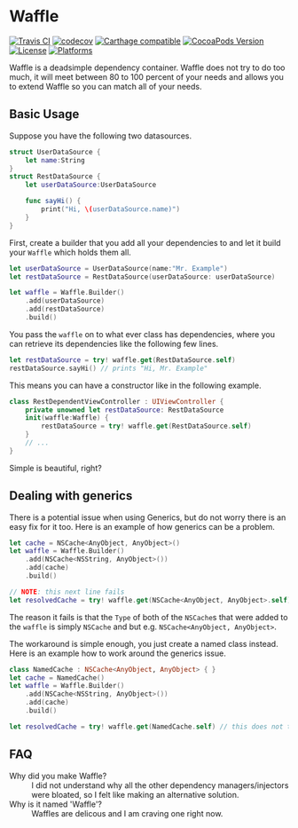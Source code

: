 # Waffle

[![Travis CI](https://travis-ci.org/CodeReaper/Waffle.svg?branch=master)](https://travis-ci.org/CodeReaper/Waffle)
[![codecov](https://codecov.io/gh/CodeReaper/Waffle/branch/master/graph/badge.svg)](https://codecov.io/gh/CodeReaper/Waffle)
[![Carthage compatible](https://img.shields.io/badge/Carthage-compatible-4BC51D.svg?style=flat)](https://github.com/Carthage/Carthage)
[![CocoaPods Version](https://img.shields.io/cocoapods/v/Waffle.svg?style=flat)](http://cocoapods.org/pods/Waffle)
[![License](https://img.shields.io/cocoapods/l/Waffle.svg?style=flat)](http://cocoapods.org/pods/Waffle)
[![Platforms](https://img.shields.io/cocoapods/p/Waffle.svg)](http://cocoapods.org/pods/Waffle)

Waffle is a deadsimple dependency container. Waffle does not try to do too much, it will meet between 80 to 100 percent of your needs and allows you to extend Waffle so you can match all of your needs.

## Basic Usage

Suppose you have the following two datasources.

```swift
struct UserDataSource {
    let name:String
}
struct RestDataSource {
    let userDataSource:UserDataSource

    func sayHi() {
        print("Hi, \(userDataSource.name)")
    }
}
```

First, create a builder that you add all your dependencies to and let it build your `Waffle` which holds them all.

```swift
let userDataSource = UserDataSource(name:"Mr. Example")
let restDataSource = RestDataSource(userDataSource: userDataSource)

let waffle = Waffle.Builder()
    .add(userDataSource)
    .add(restDataSource)
    .build()
```

You pass the `waffle` on to what ever class has dependencies, where you can retrieve its dependencies like the following few lines.

```swift
let restDataSource = try! waffle.get(RestDataSource.self)
restDataSource.sayHi() // prints "Hi, Mr. Example"
```

This means you can have a constructor like in the following example.

```swift
class RestDependentViewController : UIViewController {
	private unowned let restDataSource: RestDataSource
	init(waffle:Waffle) {
		restDataSource = try! waffle.get(RestDataSource.self)
	}
	// ...
}
```

Simple is beautiful, right?

## Dealing with generics
There is a potential issue when using Generics, but do not worry there is an easy fix for it too. Here is an example of how generics can be a problem.

```swift
let cache = NSCache<AnyObject, AnyObject>()
let waffle = Waffle.Builder()
    .add(NSCache<NSString, AnyObject>())
    .add(cache)
    .build()

// NOTE: this next line fails
let resolvedCache = try! waffle.get(NSCache<AnyObject, AnyObject>.self) // throws .multipleFound
```
The reason it fails is that the `Type` of both of the `NSCache`s that were added to the `waffle` is simply `NSCache` and but e.g. `NSCache<AnyObject, AnyObject>`.

The workaround is simple enough, you just create a named class instead. Here is an example how to work around the generics issue.

```swift
class NamedCache : NSCache<AnyObject, AnyObject> { }
let cache = NamedCache()
let waffle = Waffle.Builder()
    .add(NSCache<NSString, AnyObject>())
    .add(cache)
    .build()

let resolvedCache = try! waffle.get(NamedCache.self) // this does not throw an error
```

## FAQ
<dl>

<dt>Why did you make Waffle?</dt>
<dd>I did not understand why all the other dependency managers/injectors were bloated, so I felt like making an alternative solution.</dd>

<dt>Why is it named 'Waffle'?</dt>
<dd>Waffles are delicous and I am craving one right now.</dd>

</dl>
